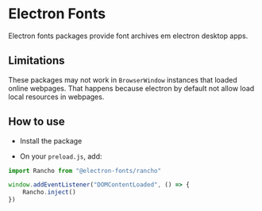 # Electron Fonts

Electron fonts packages provide font archives em electron desktop apps.

## Limitations

These packages may not work in `BrowserWindow` instances that loaded online webpages. That happens because electron by default not allow load local resources in webpages.

## How to use

* Install the package

* On your `preload.js`, add:

```ts
import Rancho from "@electron-fonts/rancho"

window.addEventListener("DOMContentLoaded", () => {
    Rancho.inject()
})
```